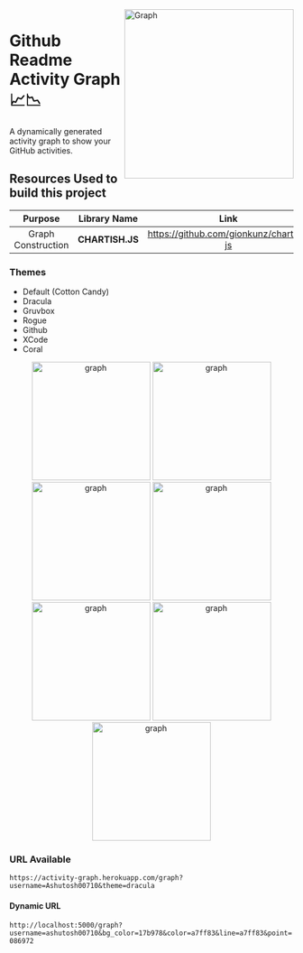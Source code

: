 <img align="right" src="https://github.com/Ashutosh00710/github-readme-activity-graph/blob/main/asset/graph.jpg" alt="Graph" height=300/>

# Github Readme Activity Graph 📈📉

A dynamically generated activity graph to show your GitHub activities.

## Resources Used to build this project

|      Purpose       |  Library Name   |                   Link                    |
| :----------------: | :-------------: | :---------------------------------------: |
| Graph Construction | **CHARTISH.JS** | <https://github.com/gionkunz/chartist-js> |

<p align="right">

### Themes

- Default (Cotton Candy)
- Dracula
- Gruvbox
- Rogue
- Github
- XCode
- Coral

<p align="center">
<img src="https://activity-graph.herokuapp.com/graph?username=Ashutosh00710" height=210 alt="graph"/>
<img src="https://activity-graph.herokuapp.com/graph?username=Ashutosh00710&theme=dracula" height=210 alt="graph"/>
<img src="https://activity-graph.herokuapp.com/graph?username=Ashutosh00710&theme=gruvbox" height=210 alt="graph"/>
<img src="https://activity-graph.herokuapp.com/graph?username=Ashutosh00710&theme=rogue" height=210 alt="graph"/>
<img src="https://activity-graph.herokuapp.com/graph?username=Ashutosh00710&theme=github" height=210 alt="graph"/>
<img src="https://activity-graph.herokuapp.com/graph?username=Ashutosh00710&theme=xcode" height=210 alt="graph"/>
<img src="https://activity-graph.herokuapp.com/graph?username=Ashutosh00710&theme=coral" height=210 alt="graph"/>
</p>

### URL Available

`https://activity-graph.herokuapp.com/graph?username=Ashutosh00710&theme=dracula`

#### Dynamic URL

`http://localhost:5000/graph?username=ashutosh00710&bg_color=17b978&color=a7ff83&line=a7ff83&point=086972`
